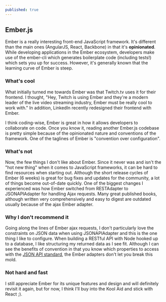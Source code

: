 ```yaml
---
published: true
---
```

## Ember.js

Ember is a really interesting front-end JavaScript framework. It's different than the main ones (AngularJS, React, Backbone) in that it's **opinionated**. While developing applications in the Ember ecosystem, developers make use of the ember-cli which generates boilerplate code (including tests!) which sets you up for success. However, it's generally known that the learning curve of Ember is steep.

### What's cool

What initially turned me towards Ember was that Twitch.tv uses it for their frontend. I thought, "Hey, Twitch is using Ember and they're a modern leader of the live video streaming industry, Ember must be really cool to work with." In addition, LinkedIn recently redesigned their frontend with Ember.

I think coding-wise, Ember is great in how it allows developers to collaborate on code. Once you know it, reading another Ember.js codebase is pretty simple because of the opinionated nature and conventions of the framework. One of the taglines of Ember is "convention over configuration".

### What's not

Now, the few things I don't like about Ember. Since it never was and isn't the "hot new thing" when it comes to JavaScript frameworks, it can be hard to find resources when starting out. Although the short release cycles of Ember (6 weeks) is great for bug fixes and updates for the community, a lot of things become out-of-date quickly. One of the biggest changes I experienced was how Ember switched from RESTAdapter to JSONAPIAdapter for handling Ajax requests. Many great published books, although written very comprehensively and easy to digest are outdated usually because of the ajax Ember adapter.

### Why I don't recommend it

Going along the lines of Ember ajax requests, I don't particularly love the constraints on JSON data when using JSONAPIAdapter and this is the one thing I like to configure. When building a RESTful API with Node hooked up to a database, I like structuring my returned data as I see fit. Although I can see the benefits of convention in that you know which properties to access with the [JSON API standard](http://jsonapi.org/format/#document-top-level), the Ember adapters don't let you break this mold.

### Not hard and fast

I still appreciate Ember for its unique features and design and will definitely revisit it again, but for now, I think I'll buy into the Kool Aid and stick with React ;). 
